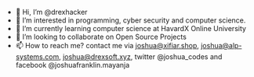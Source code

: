 - 👋 Hi, I’m @drexhacker
- 👀 I’m interested in programming, cyber security and computer science.
- 🌱 I’m currently learning computer science at HavardX Online University
- 💞️ I’m looking to collaborate on Open Source Projects
- 📫 How to reach me? contact me via joshua@xifiar.shop, joshua@alp-systems.com, joshua@drexsoft.xyz, twitter @joshua_codes and facebook @joshuafranklin.mayanja

<!---
drexhacker/drexhacker is a ✨ special ✨ repository because its `README.md` (this file) appears on your GitHub profile.
You can click the Preview link to take a look at your changes.
--->
